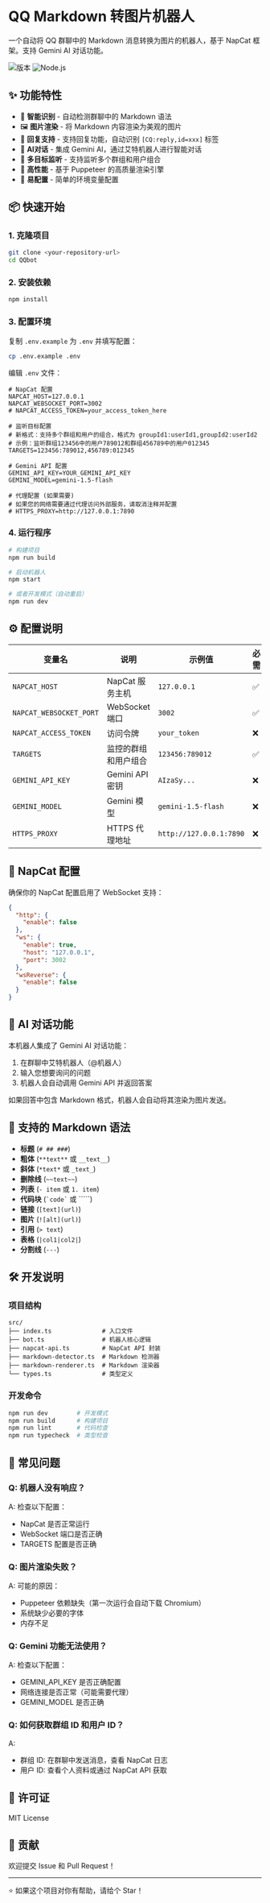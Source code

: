 # QQ Markdown 转图片机器人

一个自动将 QQ 群聊中的 Markdown 消息转换为图片的机器人，基于 NapCat 框架。支持 Gemini AI 对话功能。

![版本](https://img.shields.io/badge/version-1.0.0-blue)
![Node.js](https://img.shields.io/badge/node.js-18%2B-green)

## ✨ 功能特性

- 🎯 **智能识别** - 自动检测群聊中的 Markdown 语法
- 🖼️ **图片渲染** - 将 Markdown 内容渲染为美观的图片
- 💬 **回复支持** - 支持回复功能，自动识别 `[CQ:reply,id=xxx]` 标签
- 🤖 **AI对话** - 集成 Gemini AI，通过艾特机器人进行智能对话
- 🎯 **多目标监听** - 支持监听多个群组和用户组合
- 🚀 **高性能** - 基于 Puppeteer 的高质量渲染引擎
- 🔧 **易配置** - 简单的环境变量配置

## 📦 快速开始

### 1. 克隆项目
```bash
git clone <your-repository-url>
cd QQbot
```

### 2. 安装依赖
```bash
npm install
```

### 3. 配置环境
复制 `.env.example` 为 `.env` 并填写配置：
```bash
cp .env.example .env
```

编辑 `.env` 文件：
```env
# NapCat 配置
NAPCAT_HOST=127.0.0.1
NAPCAT_WEBSOCKET_PORT=3002
# NAPCAT_ACCESS_TOKEN=your_access_token_here

# 监听目标配置
# 新格式：支持多个群组和用户的组合，格式为 groupId1:userId1,groupId2:userId2
# 示例：监听群组123456中的用户789012和群组456789中的用户012345
TARGETS=123456:789012,456789:012345

# Gemini API 配置
GEMINI_API_KEY=YOUR_GEMINI_API_KEY
GEMINI_MODEL=gemini-1.5-flash

# 代理配置 (如果需要)
# 如果您的网络需要通过代理访问外部服务，请取消注释并配置
# HTTPS_PROXY=http://127.0.0.1:7890
```

### 4. 运行程序
```bash
# 构建项目
npm run build

# 启动机器人
npm start

# 或者开发模式（自动重启）
npm run dev
```

## ⚙️ 配置说明

| 变量名                  | 说明                 | 示例值                  | 必需 |
| ----------------------- | -------------------- | ----------------------- | ---- |
| `NAPCAT_HOST`           | NapCat 服务主机      | `127.0.0.1`             | ✅    |
| `NAPCAT_WEBSOCKET_PORT` | WebSocket 端口       | `3002`                  | ✅    |
| `NAPCAT_ACCESS_TOKEN`   | 访问令牌             | `your_token`            | ❌    |
| `TARGETS`               | 监控的群组和用户组合 | `123456:789012`         | ✅    |
| `GEMINI_API_KEY`        | Gemini API 密钥      | `AIzaSy...`             | ❌    |
| `GEMINI_MODEL`          | Gemini 模型          | `gemini-1.5-flash`      | ❌    |
| `HTTPS_PROXY`           | HTTPS 代理地址       | `http://127.0.0.1:7890` | ❌    |

## 🔧 NapCat 配置

确保你的 NapCat 配置启用了 WebSocket 支持：

```json
{
  "http": {
    "enable": false
  },
  "ws": {
    "enable": true,
    "host": "127.0.0.1",
    "port": 3002
  },
  "wsReverse": {
    "enable": false
  }
}
```

## 🤖 AI 对话功能

本机器人集成了 Gemini AI 对话功能：

1. 在群聊中艾特机器人（@机器人）
2. 输入您想要询问的问题
3. 机器人会自动调用 Gemini API 并返回答案

如果回答中包含 Markdown 格式，机器人会自动将其渲染为图片发送。

## 📝 支持的 Markdown 语法

- **标题** (`# ## ###`)
- **粗体** (`**text**` 或 `__text__`)
- **斜体** (`*text*` 或 `_text_`)
- **删除线** (`~~text~~`)
- **列表** (`- item` 或 `1. item`)
- **代码块** (`` `code` `` 或 `````)
- **链接** (`[text](url)`)
- **图片** (`![alt](url)`)
- **引用** (`> text`)
- **表格** (`|col1|col2|`)
- **分割线** (`---`)

## 🛠️ 开发说明

### 项目结构
```
src/
├── index.ts              # 入口文件
├── bot.ts                # 机器人核心逻辑
├── napcat-api.ts         # NapCat API 封装
├── markdown-detector.ts  # Markdown 检测器
├── markdown-renderer.ts  # Markdown 渲染器
└── types.ts              # 类型定义
```

### 开发命令
```bash
npm run dev        # 开发模式
npm run build      # 构建项目
npm run lint       # 代码检查
npm run typecheck  # 类型检查
```

## 🐛 常见问题

### Q: 机器人没有响应？
A: 检查以下配置：
- NapCat 是否正常运行
- WebSocket 端口是否正确
- TARGETS 配置是否正确

### Q: 图片渲染失败？
A: 可能的原因：
- Puppeteer 依赖缺失（第一次运行会自动下载 Chromium）
- 系统缺少必要的字体
- 内存不足

### Q: Gemini 功能无法使用？
A: 检查以下配置：
- GEMINI_API_KEY 是否正确配置
- 网络连接是否正常（可能需要代理）
- GEMINI_MODEL 是否正确

### Q: 如何获取群组 ID 和用户 ID？
A: 
- 群组 ID: 在群聊中发送消息，查看 NapCat 日志
- 用户 ID: 查看个人资料或通过 NapCat API 获取

## 📄 许可证

MIT License

## 🤝 贡献

欢迎提交 Issue 和 Pull Request！

---

⭐ 如果这个项目对你有帮助，请给个 Star！
